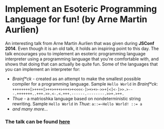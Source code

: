 # Implement an Esoteric Programming Language for fun! (by Arne Martin Aurlien)

An interesting talk from Arne Martin Aurlien that was given during **JSConf 2014**. Even though it is an old talk, it holds an inspiring point to this day. The talk encourages you to implement an esoteric programming language interpreter using a programming language that you're comfortable with, and shows that doing that can actually be quite fun. Some of the languages that you can implement an interpreter for:
- _Brainf*ck_ - created as an attempt to make the smallest possible compiler for a programming language. Sample `Hello World` in _Brainf*ck_: `++++++++[>++++[>++>+++>+++>+<<<<-]>+>+>->>+[<]<-]>>.>---.+++++++..+++.>>.<-.<.+++.------.--------.>>+.>++.`
- _Thue_ - a matrioshka language based on nondeterministic string rewriting. Sample `Hello World` in _Thue_: `a::=~Hello World! ::= a`
- _and many more..._

### The talk can be found [here](https://2014.jsconf.eu/speakers/arne-martin-aurlien-implement-an-esoteric-programming-language-for-fun-and-well-fun.html)
